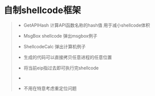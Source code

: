
# 自制shellcode框架

>* GetAPIHash 计算API函数名称的hash值 用于减小shellcode体积
>* MsgBox shellcode 弹出msgbox例子
>* ShellcodeCalc  弹出计算机例子
>
>* 生成的代码可以直接拷贝任意进程的任意位置
>* 将当前eip指过去即可执行完shellcode
>* 
>* 不用在特意考虑重定位问题